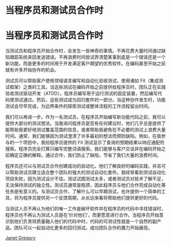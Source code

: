 # 当程序员和测试员合作时

# 当程序员和测试员合作时

当测试员和程序员开始合作时，会发生一些神奇的事情。不再花费大量时间通过缺陷跟踪系统来回发送错误。不再浪费时间尝试弄清楚某事到底是一个错误还是一个新功能，而是更多的时间用于开发满足客户期望的优秀软件。在编码甚至开始之前就有许多开始协作的机会。

测试员可以帮助客户使用领域语言编写和自动化验收测试，使用诸如 Fit（集成测试框架）之类的工具。当这些测试在编码开始之前提供给程序员时，团队正在实践验收测试驱动开发（ATDD）。程序员编写用于运行测试的固定装置，然后编写代码使测试通过。然后，这些测试成为回归套件的一部分。当这种协作发生时，功能测试会尽早完成，为边界条件的探索测试或整体流程的工作流程留出时间。

我们可以再进一步。作为一名测试员，在程序员开始编写新功能代码之前，我可以提供大部分的测试想法。当我询问程序员是否有任何建议时，他们几乎总是提供了能帮助我更好地测试覆盖范围的信息，或者帮助我避免在不必要的测试上浪费大量时间。通常，我们能够因为测试澄清了许多最初的想法而预防缺陷。例如，在我参与的一个项目中，我给程序员提供的 Fit 测试显示了查询的预期结果以响应通配符搜索。程序员完全打算只编写完整词语搜索。我们能够与客户交谈并在编码开始之前确定正确的解释。通过合作，我们防止了缺陷，节省了我们大量的浪费时间。

程序员还可以与测试员合作创建成功的自动化。他们了解良好的编码实践，并且可以帮助测试员建立适合整个团队的强大的测试自动化套件。我经常看到测试自动化项目失败，因为测试设计不佳。测试试图测试太多，或者测试员对技术了解不足，无法保持测试的独立性。测试员通常是瓶颈，因此程序员与他们合作完成自动化等任务是有意义的。与测试员合作，了解什么可以早期测试，也许提供一个简单的工具，将为程序员提供另一个反馈周期，从长远来看将帮助他们提供更好的代码。

当测试人员不再认为他们的唯一工作是破坏软件并在程序员的代码中寻找错误时，程序员也不再认为测试人员是在‘针对他们’，而更愿意进行合作。当程序员开始意识到他们负责将质量融入他们的代码中时，代码的可测试性就是一个自然的副产品，团队可以一起自动化更多的回归测试。成功团队合作的魔力开始展现。

[Janet Gregory](http://programmer.97things.oreilly.com/wiki/index.php/Janet_Gregory)

